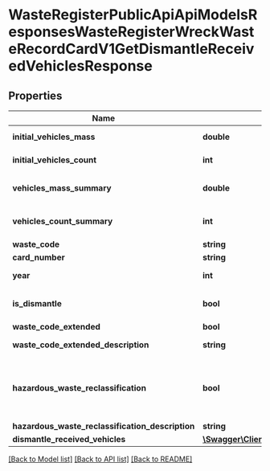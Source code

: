 # WasteRegisterPublicApiApiModelsResponsesWasteRegisterWreckWasteRecordCardV1GetDismantleReceivedVehiclesResponse

## Properties
Name | Type | Description | Notes
------------ | ------------- | ------------- | -------------
**initial_vehicles_mass** | **double** | Masa pojazdów [Mg] | [optional] 
**initial_vehicles_count** | **int** | Liczba pojazdów [szt.] | [optional] 
**vehicles_mass_summary** | **double** | Łączna masa przyjętych pojazdów [Mg] | [optional] 
**vehicles_count_summary** | **int** | Łączna liczba przyjętych pojazdów [szt.] | [optional] 
**waste_code** | **string** | Kod odpadu | [optional] 
**card_number** | **string** | Numer karty | [optional] 
**year** | **int** | Rok kalendarzowy | [optional] 
**is_dismantle** | **bool** | Prowadzący stację demontażu | [optional] 
**waste_code_extended** | **bool** | Kod ex | [optional] 
**waste_code_extended_description** | **string** | Rodzaj odpadu ex | [optional] 
**hazardous_waste_reclassification** | **bool** | Zmiana statusu odpadów niebezpiecznych na odpady inne niż niebezpieczne | [optional] 
**hazardous_waste_reclassification_description** | **string** | Rodzaj odpadu | [optional] 
**dismantle_received_vehicles** | [**\Swagger\Client\Model\WasteRegisterPublicApiApiModelsResponsesWasteRegisterWreckWasteRecordCardV1PaginatedPageDismantleReceivedVehicleListItem**](WasteRegisterPublicApiApiModelsResponsesWasteRegisterWreckWasteRecordCardV1PaginatedPageDismantleReceivedVehicleListItem.md) |  | [optional] 

[[Back to Model list]](../README.md#documentation-for-models) [[Back to API list]](../README.md#documentation-for-api-endpoints) [[Back to README]](../README.md)


